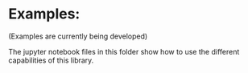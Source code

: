 # Examples:

(Examples are currently being developed)

The jupyter notebook files in this folder show how to use the different capabilities of this library. 